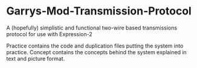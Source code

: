 # Garrys-Mod-Transmission-Protocol
A (hopefully) simplistic and functional two-wire based transmissions protocol for use with Expression-2

Practice contains the code and duplication files putting the system into practice.
Concept contains the concepts behind the system explained in text and picture format.